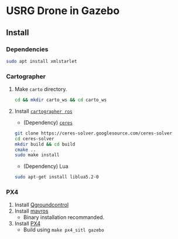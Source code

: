 # USRG Drone in Gazebo

## Install
### Dependencies
```bash
sudo apt install xmlstarlet
```
### Cartographer

1. Make `carto` directory.
    ```bash
    cd && mkdir carto_ws && cd carto_ws
    ```

2. Install [`cartographer ros`](https://google-cartographer-ros.readthedocs.io/en/latest/compilation.html#building-installation)
    - (Dependency) [`ceres`](http://ceres-solver.org/installation.html)
    ```bash
    git clone https://ceres-solver.googlesource.com/ceres-solver
    cd ceres-solver
    mkdir build && cd build
    cmake ..
    sudo make install
    ```
    - (Dependency) Lua
    ```bash
    sudo apt-get install liblua5.2-0
    ```

### PX4
1. Install [Qgroundcontrol](https://docs.qgroundcontrol.com/master/en/getting_started/download_and_install.html#ubuntu)
2. Install [mavros](https://docs.px4.io/master/en/ros/mavros_installation.html)
    - Binary installation recommanded.
3. Install [PX4](https://docs.px4.io/master/en/dev_setup/building_px4.html)
    - Build using `make px4_sitl gazebo`
